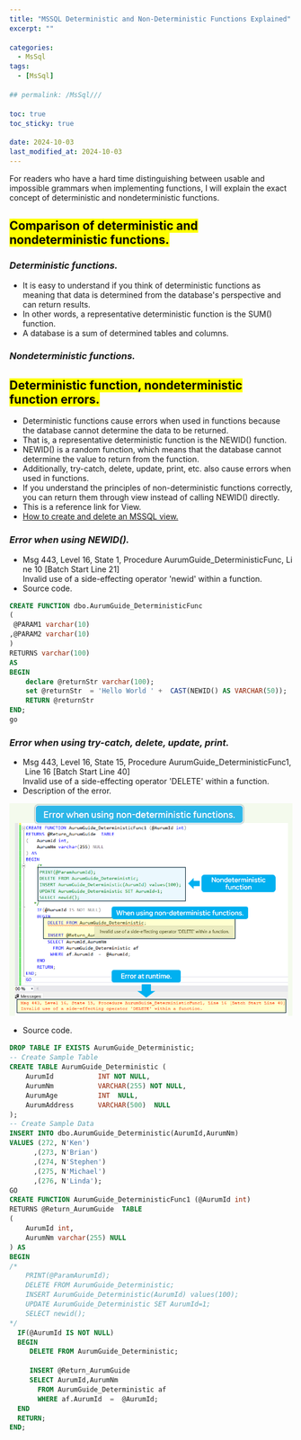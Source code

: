 ```yaml
---
title: "MSSQL Deterministic and Non-Deterministic Functions Explained"
excerpt: ""

categories:
  - MsSql
tags:
  - [MsSql]

## permalink: /MsSql///

toc: true
toc_sticky: true
 
date: 2024-10-03
last_modified_at: 2024-10-03
---
```

 
For readers who have a hard time distinguishing between usable and impossible grammars when implementing functions, I will explain the exact concept of deterministic and nondeterministic functions.

## <mark>Comparison of deterministic and nondeterministic functions.</mark>

### ***Deterministic functions.***

- It is easy to understand if you think of deterministic functions as meaning that data is determined from the database's perspective and can return results.
- In other words, a representative deterministic function is the SUM() function.
- A database is a sum of determined tables and columns.

### ***Nondeterministic functions.***

## <mark>Deterministic function, nondeterministic function errors.</mark>

- Deterministic functions cause errors when used in functions because the database cannot determine the data to be returned.
- That is, a representative deterministic function is the NEWID() function.
- NEWID() is a random function, which means that the database cannot determine the value to return from the function.
- Additionally, try-catch, delete, update, print, etc. also cause errors when used in functions.
- If you understand the principles of non-deterministic functions correctly, you can return them through view instead of calling NEWID() directly.
- This is a reference link for View.
- [How to create and delete an MSSQL view.](https://aurumguide.com/mssql/1007_Eng_view_Create/ "Here is a reference link for View.")

### ***Error when using NEWID().***

- Msg 443, Level 16, State 1, Procedure AurumGuide_DeterministicFunc, Line 10 [Batch Start Line 21]  
    Invalid use of a side-effecting operator 'newid' within a function.
- Source code.

```sql
CREATE FUNCTION dbo.AurumGuide_DeterministicFunc 
(
 @PARAM1 varchar(10)
,@PARAM2 varchar(10)
)
RETURNS varchar(100)
AS
BEGIN
    declare @returnStr varchar(100);
    set @returnStr  = 'Hello World ' +  CAST(NEWID() AS VARCHAR(50));
    RETURN @returnStr
END;
go
```

### ***Error when using try-catch, delete, update, print.***

- Msg 443, Level 16, State 15, Procedure AurumGuide_DeterministicFunc1, Line 16 [Batch Start Line 40]  
    Invalid use of a side-effecting operator 'DELETE' within a function.
- Description of the error.

![This is a description of a non-deterministic function error.](/assets/images/postsImages/MsSql/1057_function_Deterministic/1.png)

- Source code.

```sql
DROP TABLE IF EXISTS AurumGuide_Deterministic;
-- Create Sample Table 
CREATE TABLE AurumGuide_Deterministic (
    AurumId           INT NOT NULL,
    AurumNm           VARCHAR(255) NOT NULL,
    AurumAge          INT  NULL,
    AurumAddress      VARCHAR(500)  NULL
);
-- Create Sample Data
INSERT INTO dbo.AurumGuide_Deterministic(AurumId,AurumNm) 
VALUES (272, N'Ken')
      ,(273, N'Brian')
      ,(274, N'Stephen')
      ,(275, N'Michael')
      ,(276, N'Linda');
GO      
CREATE FUNCTION AurumGuide_DeterministicFunc1 (@AurumId int)
RETURNS @Return_AurumGuide  TABLE
(  
    AurumId int,
    AurumNm varchar(255) NULL 
) AS
BEGIN
/*
    PRINT(@ParamAurumId);
    DELETE FROM AurumGuide_Deterministic;
    INSERT AurumGuide_Deterministic(AurumId) values(100);
    UPDATE AurumGuide_Deterministic SET AurumId=1;
    SELECT newid();
*/
  IF(@AurumId IS NOT NULL)
  BEGIN
     DELETE FROM AurumGuide_Deterministic;

     INSERT @Return_AurumGuide
     SELECT AurumId,AurumNm
       FROM AurumGuide_Deterministic af
       WHERE af.AurumId  =  @AurumId;
  END 
  RETURN;
END;
```
